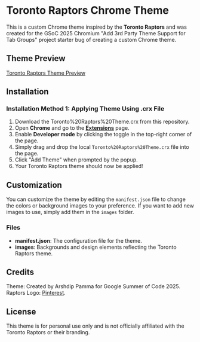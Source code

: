 # Toronto Raptors Chrome Theme

This is a custom Chrome theme inspired by the **Toronto Raptors** and was created for the GSoC 2025 Chromium "Add 3rd Party Theme Support for Tab Groups" project starter bug of creating a custom Chrome theme.

## Theme Preview

[Toronto Raptors Theme Preview](Toronto%20Raptors%20Theme%20Preview.png)

## Installation

### Installation Method 1: Applying Theme Using .crx File

1. Download the Toronto%20Raptors%20Theme.crx from this repository.
2. Open **Chrome** and go to the **[Extensions](chrome://extensions/)** page.
3. Enable **Developer mode** by clicking the toggle in the top-right corner of the page.
4. Simply drag and drop the local `Toronto%20Raptors%20Theme.crx` file into the page.
5. Click "Add Theme" when prompted by the popup.
6. Your Toronto Raptors theme should now be applied!

## Customization

You can customize the theme by editing the `manifest.json` file to change the colors or background images to your preference. If you want to add new images to use, simply add them in the `images` folder.

### Files

- **manifest.json**: The configuration file for the theme.
- **images**: Backgrounds and design elements reflecting the Toronto Raptors theme.

## Credits

Theme: Created by Arshdip Pamma for Google Summer of Code 2025.  
Raptors Logo: [Pinterest](https://es.pinterest.com/pin/458030224577571245/).

## License

This theme is for personal use only and is not officially affiliated with the Toronto Raptors or their branding.
